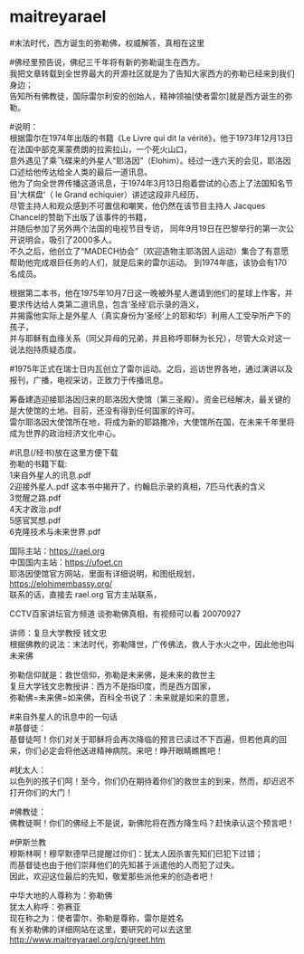 # maitreyarael  
#末法时代，西方诞生的弥勒佛，权威解答，真相在这里  

#佛经里预告说，佛纪三千年将有新的弥勒诞生在西方。  
我把文章转载到全世界最大的开源社区就是为了告知大家西方的弥勒已经来到我们身边；  
告知所有佛教徒，国际雷尔利安的创始人，精神领袖[使者雷尔]就是西方诞生的弥勒。  

#说明：  
根据雷尔在1974年出版的书籍《Le Livre qui dit la vérité》，他于1973年12月13日在法国中部克莱蒙费朗的拉索拉山，一个死火山口，  
意外遇见了乘飞碟来的外星人“耶洛因”（Elohim）。经过一连六天的会见，耶洛因口述给他传达给全人类的最后一道讯息。  
他为了向全世界传播这道讯息，于1974年3月13日抱着尝试的心态上了法国知名节目‘大棋盘’（ le Grand echiquier）讲述这段非凡经历，  
尽管主持人和观众感到不可置信和嘲笑，他仍然在该节目主持人 Jacques Chancel的赞助下出版了该事件的书籍，  
并随后参加了另外两个法国的电视节目专访， 同年9月19日在巴黎举行的第一次公开说明会，吸引了2000多人。   
不久之后，他创立了“MADECH协会”（欢迎造物主耶洛因人运动）集合了有意愿帮助他完成艰巨任务的人们，就是后来的雷尔运动。 到1974年底，该协会有170名成员。  

根据第二本书，他在1975年10月7日这一晚被外星人邀请到他们的星球上作客，并要求传达给人类第二道讯息，包含‘圣经’启示录的涵义，  
并揭露他实际上是外星人（真实身份为‘圣经’上的耶和华）利用人工受孕所产下的孩子，  
并与耶稣有血缘关系（同父异母的兄弟，并且称呼耶稣为长兄），尽管大众对这一说法抱持质疑态度。  

#1975年正式在瑞士日内瓦创立了雷尔运动。之后，巡访世界各地，通过演讲以及报刊，广播，电视采访，正致力于传播讯息。  

筹备建造迎接耶洛因归来的耶洛因大使馆（第三圣殿）。资金已经解决，最关键的是大使馆的土地。目前，还没有得到任何国家的许可。  
雷尔耶洛因大使馆所在地，将成为新的耶路撒冷，大使馆所在国，在未来千年里将成为世界的政治经济文化中心。  

#讯息(/经书)放在这里方便下载  
弥勒的书籍下载:  
1来自外星人的讯息.pdf  
2迎接外星人.pdf  这本书中揭开了，约翰启示录的真相，7匹马代表的含义  
3觉醒之路.pdf  
4天才政治.pdf  
5感官冥想.pdf  
6克隆技术与未来世界.pdf  
  
国际主站：https://rael.org  
中国国内主站：https://ufoet.cn  
耶洛因使馆官方网站，里面有详细说明，和图纸规划，https://elohimembassy.org/  
联系的话，直接去 rael.org 官方主站联系，  


CCTV百家讲坛官方频道 谈弥勒佛真相，有视频可以看 20070927  

讲师：复旦大学教授 钱文忠  
根据佛教的说法：末法时代，弥勒降世，广传佛法，救人于水火之中，因此他也叫未来佛  

弥勒信仰就是：救世信仰，弥勒是未来佛，是未来的救世主  
复旦大学钱文忠教授讲：西方不是指印度，而是西方国家，  
弥勒佛=未来佛=如来佛，百科全书说了：未来就是如来的意思，  


#来自外星人的讯息中的一句话  
#基督徒：  
基督徒呵！你们对关于耶稣将会再次降临的预言已读过不下百遍，但若他真的回来，你们必定会将他送进精神病院。来吧！睁开眼睛瞧瞧吧！  

#犹太人：  
以色列的孩子们呵！至今，你们仍在期待着你们的救世主的到来，然而，却迟迟不打开你们的大门！  

#佛教徒：  
佛教徒啊！你们的佛经上不是说，新佛陀将在西方降生吗？赶快承认这个预言吧！  

#伊斯兰教  
穆斯林啊！穆罕默德早已提醒过你们：犹太人因杀害先知们已犯下过错；  
而基督徒也由于他们崇拜他们的先知甚于派遣他的人而犯了过失。  
因此，欢迎这位最后的先知，敬爱那些派他来的创造者吧！  

中华大地的人尊称为：弥勒佛  
犹太人称呼：弥赛亚  
现在称之为：使者雷尔，弥勒是尊称，雷尔是姓名  
有关弥勒佛的详细网站在这里，要研究的可以去这里  
http://www.maitreyarael.org/cn/greet.htm  
